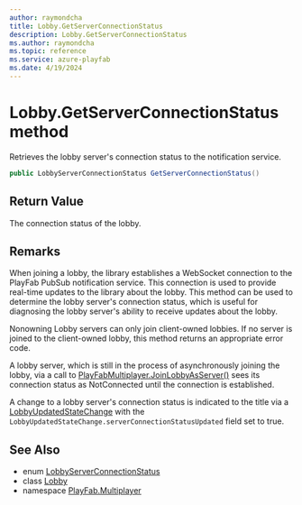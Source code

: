 ```yaml
---
author: raymondcha
title: Lobby.GetServerConnectionStatus
description: Lobby.GetServerConnectionStatus
ms.author: raymondcha
ms.topic: reference
ms.service: azure-playfab
ms.date: 4/19/2024
---
```


# Lobby.GetServerConnectionStatus method

Retrieves the lobby server's connection status to the notification service.

```csharp
public LobbyServerConnectionStatus GetServerConnectionStatus()
```

## Return Value

The connection status of the lobby.

## Remarks

When joining a lobby, the library establishes a WebSocket connection to the PlayFab PubSub notification service. This connection is used to provide real-time updates to the library about the lobby. This method can be used to determine the lobby server's connection status, which is useful for diagnosing the lobby server's ability to receive updates about the lobby.

Nonowning Lobby servers can only join client-owned lobbies. If no server is joined to the client-owned lobby, this method returns an appropriate error code.

A lobby server, which is still in the process of asynchronously joining the lobby, via a call to [PlayFabMultiplayer.JoinLobbyAsServer()](../PlayFabMultiplayer.PlayFabMultiplayerServer/JoinLobbyAsServer.md) sees its connection status as NotConnected until the connection is established.

A change to a lobby server's connection status is indicated to the title via a [LobbyUpdatedStateChange](../../../../lobby/playfabmultiplayerreference-cpp/pflobby/structs/pflobbyupdatedstatechange.md) with the `LobbyUpdatedStateChange.serverConnectionStatusUpdated` field set to true.

## See Also

* enum [LobbyServerConnectionStatus](../LobbyServerConnectionStatus.md)
* class [Lobby](../Lobby.md)
* namespace [PlayFab.Multiplayer](../../PlayFabMultiplayerSDK.md)

